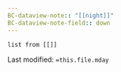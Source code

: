 ```yaml
---
BC-dataview-note:: "[[night]]"
BC-dataview-note-field:: down
---
```

```dataview
list from [[]]
```


Last modified: `=this.file.mday`